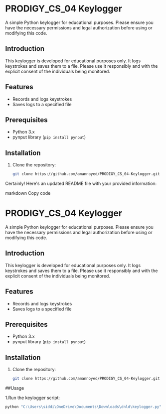 # PRODIGY_CS_04 Keylogger

A simple Python keylogger for educational purposes. Please ensure you have the necessary permissions and legal authorization before using or modifying this code.


## Introduction

This keylogger is developed for educational purposes only. It logs keystrokes and saves them to a file. Please use it responsibly and with the explicit consent of the individuals being monitored.

## Features

- Records and logs keystrokes
- Saves logs to a specified file

## Prerequisites

- Python 3.x
- pynput library (`pip install pynput`)

## Installation

1. Clone the repository:

   ```bash
   git clone https://github.com/amannoyed/PRODIGY_CS_04-Keylogger.git
   

Certainly! Here's an updated README file with your provided information:

markdown
Copy code
# PRODIGY_CS_04 Keylogger

A simple Python keylogger for educational purposes. Please ensure you have the necessary permissions and legal authorization before using or modifying this code.


## Introduction

This keylogger is developed for educational purposes only. It logs keystrokes and saves them to a file. Please use it responsibly and with the explicit consent of the individuals being monitored.

## Features

- Records and logs keystrokes
- Saves logs to a specified file

## Prerequisites

- Python 3.x
- pynput library (`pip install pynput`)

## Installation

1. Clone the repository:

   ```bash
   git clone https://github.com/amannoyed/PRODIGY_CS_04-Keylogger.git

##Usage

1.Run the keylogger script:

 ```bash
python "C:\Users\siddi\OneDrive\Documents\Downloads\dnld\keylogger.py"
